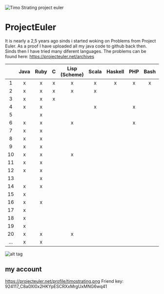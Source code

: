 ![Timo Strating project euler](https://projecteuler.net/profile/timostrating.png)

# ProjectEuler
It is nearly a 2,5 years ago sinds i started woking on Problems from Project Euler.
As a proof I have uploaded all my java code to github back then.
Sinds then I have tried many diferent languages.
The problems can be found here:  https://projecteuler.net/archives


|       | Java | Ruby | C   | Lisp (Scheme) | Scala | Haskell | PHP | Bash | PL/SQL | Mathematica |
| :---: | :-:  | :-:  | :-: | :-:           | :-:   | :-:     | :-: | :-:  | :-:    | :-:         |
|     1 | x    | x    | x   | x             | x     | x       | x   | x    | x      | x           |
|     2 | x    | x    | x   | x             | x     |         |     |      | x      |             |
|     3 | x    | x    | x   |               |       |         |     |      | x      |             |
|     4 | x    | x    |     |               | x     |         | x   |      |        |             |
|     5 |      | x    |     |               |       |         |     |      |        |             |
|     6 | x    | x    |     | x             |       |         | x   |      |        |             |
|     7 | x    | x    |     |               |       |         |     |      |        |             |
|     8 | x    | x    |     |               |       |         |     |      |        |             |
|     9 | x    | x    |     |               |       |         |     |      |        |             |
|    10 | x    | x    |     | x             |       |         |     |      |        |             |
|    11 | x    | x    |     |               |       |         |     |      |        |             |
|    12 | x    | x    |     |               |       |         |     |      |        |             |
|    13 |      | x    |     |               |       |         |     |      |        |             |
|    14 | x    | x    |     |               |       |         |     |      |        |             |
|    15 | x    |      |     |               |       |         |     |      |        |             |
|    16 | x    | x    |     |               |       |         |     |      |        |             |
|    17 | x    |      |     |               |       |         |     |      |        |             |
|    18 | x    |      |     |               |       |         |     |      |        |             |
|    19 | x    |      |     |               |       |         |     |      |        |             |
|    20 | x    | x    |     | x             |       |         |     |      |        |             |
|   ... | x    | x    |     |               |       |         |     |      |        |             |

![alt tag](https://raw.githubusercontent.com/timostrating/ProjectEuler/master/ProjectEuler-Dashboard.png)

## my account 
https://projecteuler.net/profile/timostrating.png
Friend key: 924117_C8a0Xl0x2HKYpESCRXxMrgUxMNG6wq41
